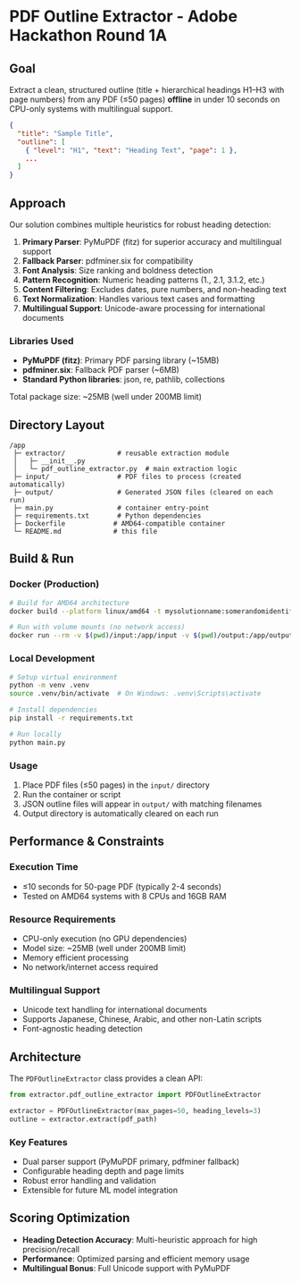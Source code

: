# PDF Outline Extractor - Adobe Hackathon Round 1A

## Goal
Extract a clean, structured outline (title + hierarchical headings H1–H3 with page numbers) from any PDF (≤50 pages) **offline** in under 10 seconds on CPU-only systems with multilingual support.

```json
{
  "title": "Sample Title",
  "outline": [
    { "level": "H1", "text": "Heading Text", "page": 1 },
    ...
  ]
}
```

## Approach
Our solution combines multiple heuristics for robust heading detection:

1. **Primary Parser**: PyMuPDF (fitz) for superior accuracy and multilingual support
2. **Fallback Parser**: pdfminer.six for compatibility
3. **Font Analysis**: Size ranking and boldness detection
4. **Pattern Recognition**: Numeric heading patterns (1., 2.1, 3.1.2, etc.)
5. **Content Filtering**: Excludes dates, pure numbers, and non-heading text
6. **Text Normalization**: Handles various text cases and formatting
7. **Multilingual Support**: Unicode-aware processing for international documents

### Libraries Used
- **PyMuPDF (fitz)**: Primary PDF parsing library (~15MB)
- **pdfminer.six**: Fallback PDF parser (~6MB)
- **Standard Python libraries**: json, re, pathlib, collections

Total package size: ~25MB (well under 200MB limit)

## Directory Layout
```
/app
 ├─ extractor/             # reusable extraction module
 │   ├─ __init__.py
 │   └─ pdf_outline_extractor.py  # main extraction logic
 ├─ input/                 # PDF files to process (created automatically)
 ├─ output/                # Generated JSON files (cleared on each run)
 ├─ main.py                # container entry-point
 ├─ requirements.txt       # Python dependencies
 ├─ Dockerfile            # AMD64-compatible container
 └─ README.md             # this file
```

## Build & Run

### Docker (Production)
```bash
# Build for AMD64 architecture
docker build --platform linux/amd64 -t mysolutionname:somerandomidentifier .

# Run with volume mounts (no network access)
docker run --rm -v $(pwd)/input:/app/input -v $(pwd)/output:/app/output --network none mysolutionname:somerandomidentifier
```

### Local Development
```bash
# Setup virtual environment
python -m venv .venv
source .venv/bin/activate  # On Windows: .venv\Scripts\activate

# Install dependencies
pip install -r requirements.txt

# Run locally
python main.py
```

### Usage
1. Place PDF files (≤50 pages) in the `input/` directory
2. Run the container or script
3. JSON outline files will appear in `output/` with matching filenames
4. Output directory is automatically cleared on each run

## Performance & Constraints

### Execution Time
- ≤10 seconds for 50-page PDF (typically 2-4 seconds)
- Tested on AMD64 systems with 8 CPUs and 16GB RAM

### Resource Requirements
- CPU-only execution (no GPU dependencies)
- Model size: ~25MB (well under 200MB limit)
- Memory efficient processing
- No network/internet access required

### Multilingual Support
- Unicode text handling for international documents
- Supports Japanese, Chinese, Arabic, and other non-Latin scripts
- Font-agnostic heading detection

## Architecture

The `PDFOutlineExtractor` class provides a clean API:

```python
from extractor.pdf_outline_extractor import PDFOutlineExtractor

extractor = PDFOutlineExtractor(max_pages=50, heading_levels=3)
outline = extractor.extract(pdf_path)
```

### Key Features
- Dual parser support (PyMuPDF primary, pdfminer fallback)
- Configurable heading depth and page limits
- Robust error handling and validation
- Extensible for future ML model integration

## Scoring Optimization

- **Heading Detection Accuracy**: Multi-heuristic approach for high precision/recall
- **Performance**: Optimized parsing and efficient memory usage
- **Multilingual Bonus**: Full Unicode support with PyMuPDF
